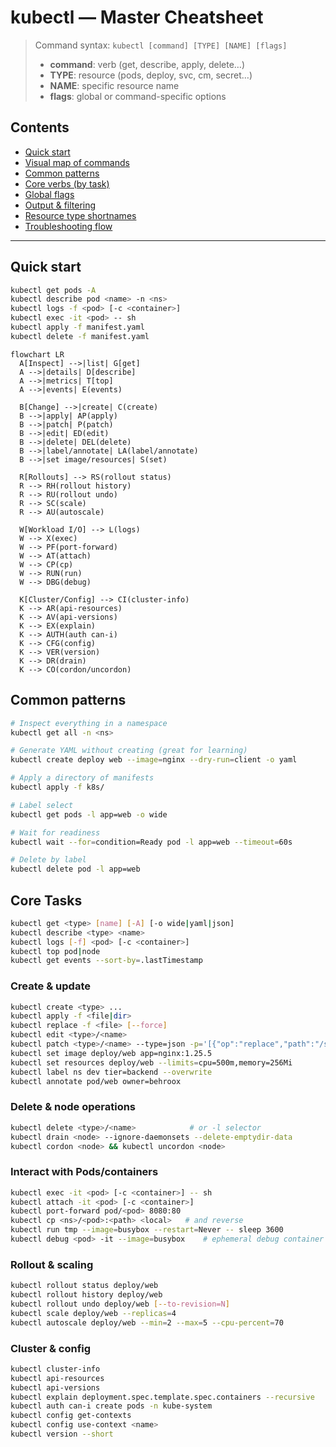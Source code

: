 # kubectl — Master Cheatsheet

> Command syntax: `kubectl [command] [TYPE] [NAME] [flags]`
>
> - **command**: verb (get, describe, apply, delete…)
> - **TYPE**: resource (pods, deploy, svc, cm, secret…)
> - **NAME**: specific resource name
> - **flags**: global or command-specific options

## Contents
- [Quick start](#quick-start)
- [Visual map of commands](#visual-map-of-commands)
- [Common patterns](#common-patterns)
- [Core verbs (by task)](#core-verbs-by-task)
- [Global flags](#global-flags)
- [Output & filtering](#output--filtering)
- [Resource type shortnames](#resource-type-shortnames)
- [Troubleshooting flow](#troubleshooting-flow)

---

## Quick start
```bash
kubectl get pods -A
kubectl describe pod <name> -n <ns>
kubectl logs -f <pod> [-c <container>]
kubectl exec -it <pod> -- sh
kubectl apply -f manifest.yaml
kubectl delete -f manifest.yaml
```

```ermaid
flowchart LR
  A[Inspect] -->|list| G[get]
  A -->|details| D[describe]
  A -->|metrics| T[top]
  A -->|events| E(events)

  B[Change] -->|create| C(create)
  B -->|apply| AP(apply)
  B -->|patch| P(patch)
  B -->|edit| ED(edit)
  B -->|delete| DEL(delete)
  B -->|label/annotate| LA(label/annotate)
  B -->|set image/resources| S(set)

  R[Rollouts] --> RS(rollout status)
  R --> RH(rollout history)
  R --> RU(rollout undo)
  R --> SC(scale)
  R --> AU(autoscale)

  W[Workload I/O] --> L(logs)
  W --> X(exec)
  W --> PF(port-forward)
  W --> AT(attach)
  W --> CP(cp)
  W --> RUN(run)
  W --> DBG(debug)

  K[Cluster/Config] --> CI(cluster-info)
  K --> AR(api-resources)
  K --> AV(api-versions)
  K --> EX(explain)
  K --> AUTH(auth can-i)
  K --> CFG(config)
  K --> VER(version)
  K --> DR(drain)
  K --> CO(cordon/uncordon)
```
## Common patterns
```bash
# Inspect everything in a namespace
kubectl get all -n <ns>

# Generate YAML without creating (great for learning)
kubectl create deploy web --image=nginx --dry-run=client -o yaml

# Apply a directory of manifests
kubectl apply -f k8s/

# Label select
kubectl get pods -l app=web -o wide

# Wait for readiness
kubectl wait --for=condition=Ready pod -l app=web --timeout=60s

# Delete by label
kubectl delete pod -l app=web
```

## Core Tasks
```bash
kubectl get <type> [name] [-A] [-o wide|yaml|json]
kubectl describe <type> <name>
kubectl logs [-f] <pod> [-c <container>]
kubectl top pod|node
kubectl get events --sort-by=.lastTimestamp
```

### Create & update
```bash
kubectl create <type> ...
kubectl apply -f <file|dir>
kubectl replace -f <file> [--force]
kubectl edit <type>/<name>
kubectl patch <type>/<name> --type=json -p='[{"op":"replace","path":"/spec/replicas","value":3}]'
kubectl set image deploy/web app=nginx:1.25.5
kubectl set resources deploy/web --limits=cpu=500m,memory=256Mi
kubectl label ns dev tier=backend --overwrite
kubectl annotate pod/web owner=behroox
```

### Delete & node operations
```bash
kubectl delete <type>/<name>            # or -l selector
kubectl drain <node> --ignore-daemonsets --delete-emptydir-data
kubectl cordon <node> && kubectl uncordon <node>
```

### Interact with Pods/containers
```bash
kubectl exec -it <pod> [-c <container>] -- sh
kubectl attach -it <pod> [-c <container>]
kubectl port-forward pod/<pod> 8080:80
kubectl cp <ns>/<pod>:<path> <local>   # and reverse
kubectl run tmp --image=busybox --restart=Never -- sleep 3600
kubectl debug <pod> -it --image=busybox    # ephemeral debug container
```

### Rollout & scaling
```bash
kubectl rollout status deploy/web
kubectl rollout history deploy/web
kubectl rollout undo deploy/web [--to-revision=N]
kubectl scale deploy/web --replicas=4
kubectl autoscale deploy/web --min=2 --max=5 --cpu-percent=70
```

### Cluster & config
```bash
kubectl cluster-info
kubectl api-resources
kubectl api-versions
kubectl explain deployment.spec.template.spec.containers --recursive
kubectl auth can-i create pods -n kube-system
kubectl config get-contexts
kubectl config use-context <name>
kubectl version --short
```
